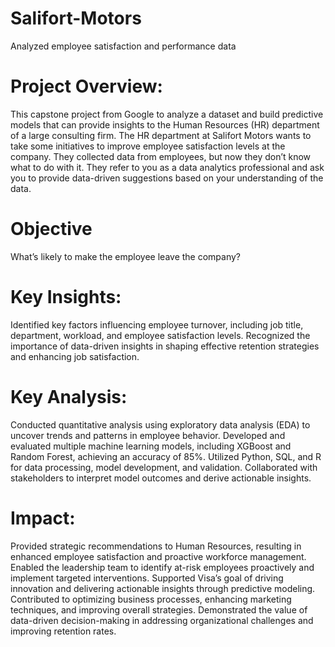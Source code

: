 # Salifort-Motors
Analyzed employee satisfaction and performance data

# Project Overview:
This capstone project from Google to analyze a dataset and build predictive models that can provide insights to the Human Resources (HR) department of a large consulting firm.
The HR department at Salifort Motors wants to take some initiatives to improve employee satisfaction levels at the company. They collected data from employees, but now they don’t know what to do with it. They refer to you as a data analytics professional and ask you to provide data-driven suggestions based on your understanding of the data. 

# Objective
What’s likely to make the employee leave the company?

# Key Insights:
Identified key factors influencing employee turnover, including job title, department, workload, and employee satisfaction levels.
Recognized the importance of data-driven insights in shaping effective retention strategies and enhancing job satisfaction.

# Key Analysis:
Conducted quantitative analysis using exploratory data analysis (EDA) to uncover trends and patterns in employee behavior.
Developed and evaluated multiple machine learning models, including XGBoost and Random Forest, achieving an accuracy of 85%.
Utilized Python, SQL, and R for data processing, model development, and validation.
Collaborated with stakeholders to interpret model outcomes and derive actionable insights.

# Impact:
Provided strategic recommendations to Human Resources, resulting in enhanced employee satisfaction and proactive workforce management.
Enabled the leadership team to identify at-risk employees proactively and implement targeted interventions.
Supported Visa’s goal of driving innovation and delivering actionable insights through predictive modeling.
Contributed to optimizing business processes, enhancing marketing techniques, and improving overall strategies.
Demonstrated the value of data-driven decision-making in addressing organizational challenges and improving retention rates.
